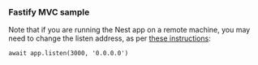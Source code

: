 ### Fastify MVC sample

Note that if you are running the Nest app on a remote machine, you may need to change the listen address, as per [these instructions](https://docs.nestjs.com/techniques/performance#adapter):

`await app.listen(3000, '0.0.0.0')`